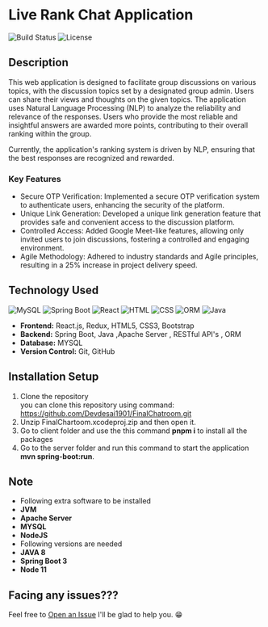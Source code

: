 # Live Rank Chat Application
![Build Status](https://img.shields.io/badge/build-passing-brightgreen)
![License](https://img.shields.io/badge/license-MIT-blue.svg)

## Description

This web application is designed to facilitate group discussions on various topics, with the discussion topics set by a designated group admin. Users can share their views and thoughts on the given topics. The application uses Natural Language Processing (NLP) to analyze the reliability and relevance of the responses. Users who provide the most reliable and insightful answers are awarded more points, contributing to their overall ranking within the group.

Currently, the application's ranking system is driven by NLP, ensuring that the best responses are recognized and rewarded. 
### Key Features
- Secure OTP Verification: Implemented a secure OTP verification system to authenticate users, enhancing the security of the platform.
- Unique Link Generation: Developed a unique link generation feature that provides safe and convenient access to the discussion platform.
- Controlled Access: Added Google Meet-like features, allowing only invited users to join discussions, fostering a controlled and engaging environment.
- Agile Methodology: Adhered to industry standards and Agile principles, resulting in a 25% increase in project delivery speed.

## Technology Used
![MySQL](https://img.shields.io/badge/MySQL-v8.0.32-blue)
![Spring Boot](https://img.shields.io/badge/Spring%20Boot-v2.7.0-brightgreen)
![React](https://img.shields.io/badge/React-v18.2.0-blue)
![HTML](https://img.shields.io/badge/HTML-v5-orange)
![CSS](https://img.shields.io/badge/CSS-v3-blue)
![ORM](https://img.shields.io/badge/ORM-Hibernate%20v5.6-yellowgreen)
![Java](https://img.shields.io/badge/Java-v17.0.1-red)
- **Frontend:** React.js, Redux, HTML5, CSS3, Bootstrap
- **Backend:** Spring Boot, Java ,Apache Server , RESTful API's , ORM  
- **Database:** MYSQL
- **Version Control:** Git, GitHub

## Installation Setup

1. Clone the repository  
   you can clone this repository using command: https://github.com/Devdesai1901/FinalChatroom.git
2. Unzip FinalChartoom.xcodeproj.zip and then open it.
3. Go to client folder and use the this command **pnpm i** to install all the packages
4. Go to the server folder and  run this command to start the application **mvn spring-boot:run**.

## Note
- Following extra software to be installed
-  **JVM**
-  **Apache Server**
-  **MYSQL**
-  **NodeJS**
- Following versions are needed
- **JAVA 8**
- **Spring Boot 3**
-  **Node 11**

## Facing any issues???
Feel free to [Open an Issue](https://github.com/username/repository-name/issues/new)
 I'll be glad to help you. 😁
  
   


